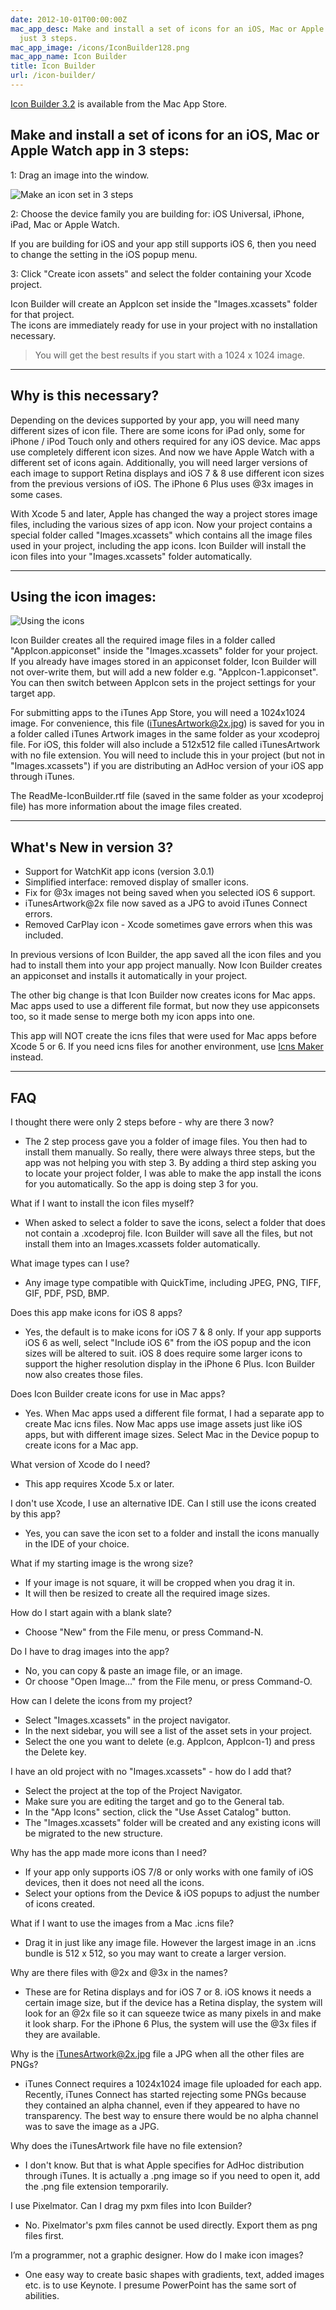 ```yaml
---
date: 2012-10-01T00:00:00Z
mac_app_desc: Make and install a set of icons for an iOS, Mac or Apple Watch app in
  just 3 steps.
mac_app_image: /icons/IconBuilder128.png
mac_app_name: Icon Builder
title: Icon Builder
url: /icon-builder/
---
```


[Icon Builder 3.2][3] is available from the Mac App Store.

[3]: http://itunes.apple.com/app/icon-builder/id552293482?mt=12

## Make and install a set of icons for an iOS, Mac or Apple Watch app in 3 steps:

1: Drag an image into the window.

![Make an icon set in 3 steps][1]

[1]: /images/IconBuilder1.png

2: Choose the device family you are building for: iOS Universal, iPhone, iPad,
Mac or Apple Watch.

If you are building for iOS and your app still supports iOS 6, then you need to
change the setting in the iOS popup menu.

3: Click "Create icon assets" and select the folder containing your Xcode
project.

Icon Builder will create an AppIcon set inside the "Images.xcassets" folder for
that project.\
The icons are immediately ready for use in your project with no installation necessary.

> You will get the best results if you start with a 1024 x 1024 image.

---

## Why is this necessary?

Depending on the devices supported by your app, you will need many different
sizes of icon file. There are some icons for iPad only, some for iPhone / iPod
Touch only and others required for any iOS device. Mac apps use completely
different icon sizes. And now we have Apple Watch with a different set of icons
again. Additionally, you will need larger versions of each image to support
Retina displays and iOS 7 & 8 use different icon sizes from the previous
versions of iOS. The iPhone 6 Plus uses @3x images in some cases.

With Xcode 5 and later, Apple has changed the way a project stores image files,
including the various sizes of app icon. Now your project contains a special
folder called "Images.xcassets" which contains all the image files used in your
project, including the app icons. Icon Builder will install the icon files into
your "Images.xcassets" folder automatically.

---

## Using the icon images:

![Using the icons][2]

[2]: /images/IconBuilder2.png

Icon Builder creates all the required image files in a folder called
"AppIcon.appiconset" inside the "Images.xcassets" folder for your project. If
you already have images stored in an appiconset folder, Icon Builder will not
over-write them, but will add a new folder e.g. "AppIcon-1.appiconset". You can
then switch between AppIcon sets in the project settings for your target app.

For submitting apps to the iTunes App Store, you will need a 1024x1024 image.
For convenience, this file (iTunesArtwork@2x.jpg) is saved for you in a folder
called iTunes Artwork images in the same folder as your xcodeproj file. For iOS,
this folder will also include a 512x512 file called iTunesArtwork with no file
extension. You will need to include this in your project (but not in
"Images.xcassets") if you are distributing an AdHoc version of your iOS app
through iTunes.

The ReadMe-IconBuilder.rtf file (saved in the same folder as your xcodeproj
file) has more information about the image files created.

---

## What's New in version 3?

* Support for WatchKit app icons (version 3.0.1)
* Simplified interface: removed display of smaller icons.
* Fix for @3x images not being saved when you selected iOS 6 support.
* iTunesArtwork@2x file now saved as a JPG to avoid iTunes Connect errors.
* Removed CarPlay icon - Xcode sometimes gave errors when this was included.

In previous versions of Icon Builder, the app saved all the icon files and you
had to install them into your app project manually. Now Icon Builder creates an
appiconset and installs it automatically in your project.

The other big change is that Icon Builder now creates icons for Mac apps. Mac
apps used to use a different file format, but now they use appiconsets too, so
it made sense to merge both my icon apps into one.

This app will NOT create the icns files that were used for Mac apps before Xcode
5 or 6. If you need icns files for another environment, use [Icns Maker][4]
instead.

[4]: /icns-maker/

---

## FAQ

I thought there were only 2 steps before - why are there 3 now?

* The 2 step process gave you a folder of image files. You then had to install
  them manually. So really, there were always three steps, but the app was not
  helping you with step 3. By adding a third step asking you to locate your
  project folder, I was able to make the app install the icons for you
  automatically. So the app is doing step 3 for you.

What if I want to install the icon files myself?

* When asked to select a folder to save the icons, select a folder that does not
  contain a .xcodeproj file. Icon Builder will save all the files, but not
  install them into an Images.xcassets folder automatically.

What image types can I use?

* Any image type compatible with QuickTime, including JPEG, PNG, TIFF, GIF, PDF,
  PSD, BMP.

Does this app make icons for iOS 8 apps?

* Yes, the default is to make icons for iOS 7 & 8 only. If your app supports iOS
  6 as well, select "Include iOS 6" from the iOS popup and the icon sizes will
  be altered to suit. iOS 8 does require some larger icons to support the higher
  resolution display in the iPhone 6 Plus. Icon Builder now also creates those
  files.

Does Icon Builder create icons for use in Mac apps?

* Yes. When Mac apps used a different file format, I had a separate app to
  create Mac icns files. Now Mac apps use image assets just like iOS apps, but
  with different image sizes. Select Mac in the Device popup to create icons for
  a Mac app.

What version of Xcode do I need?

* This app requires Xcode 5.x or later.

I don't use Xcode, I use an alternative IDE. Can I still use the icons created
by this app?

* Yes, you can save the icon set to a folder and install the icons manually in
  the IDE of your choice.

What if my starting image is the wrong size?

* If your image is not square, it will be cropped when you drag it in.
* It will then be resized to create all the required image sizes.

How do I start again with a blank slate?

* Choose "New" from the File menu, or press Command-N.

Do I have to drag images into the app?

* No, you can copy & paste an image file, or an image.
* Or choose "Open Image…" from the File menu, or press Command-O.

How can I delete the icons from my project?

* Select "Images.xcassets" in the project navigator.
* In the next sidebar, you will see a list of the asset sets in your project.
* Select the one you want to delete (e.g. AppIcon, AppIcon-1) and press the
  Delete key.

I have an old project with no "Images.xcassets" - how do I add that?

* Select the project at the top of the Project Navigator.
* Make sure you are editing the target and go to the General tab.
* In the "App Icons" section, click the "Use Asset Catalog" button.
* The "Images.xcassets" folder will be created and any existing icons will be
  migrated to the new structure.

Why has the app made more icons than I need?

* If your app only supports iOS 7/8 or only works with one family of iOS
  devices, then it does not need all the icons.
* Select your options from the Device & iOS popups to adjust the number of icons
  created.

What if I want to use the images from a Mac .icns file?

* Drag it in just like any image file. However the largest image in an .icns
  bundle is 512 x 512, so you may want to create a larger version.

Why are there files with @2x and @3x in the names?

* These are for Retina displays and for iOS 7 or 8. iOS knows it needs a certain
  image size, but if the device has a Retina display, the system will look for
  an @2x file so it can squeeze twice as many pixels in and make it look sharp.
  For the iPhone 6 Plus, the system will use the @3x files if they are
  available.

Why is the iTunesArtwork@2x.jpg file a JPG when all the other files are PNGs?

* iTunes Connect requires a 1024x1024 image file uploaded for each app.
  Recently, iTunes Connect has started rejecting some PNGs because they
  contained an alpha channel, even if they appeared to have no transparency. The
  best way to ensure there would be no alpha channel was to save the image as a
  JPG.

Why does the iTunesArtwork file have no file extension?

* I don't know. But that is what Apple specifies for AdHoc distribution through
  iTunes. It is actually a .png image so if you need to open it, add the .png
  file extension temporarily.

I use Pixelmator. Can I drag my pxm files into Icon Builder?

* No. Pixelmator's pxm files cannot be used directly. Export them as png files
  first.

I’m a programmer, not a graphic designer. How do I make icon images?

* One easy way to create basic shapes with gradients, text, added images etc. is
  to use Keynote. I presume PowerPoint has the same sort of abilities.
